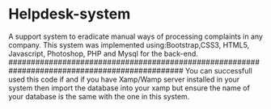 # Helpdesk-system
A support system to eradicate manual ways of processing complaints in any  company.
This system was implemented using:Bootstrap,CSS3, HTML5, Javascript, Photoshop, PHP and Mysql for the back-end.
  ###############################################################################################
You can successfull used this code if and if you have Xamp/Wamp server installed in your system then import the database into your xamp but ensure the name of your database is the same with the one in this system.
